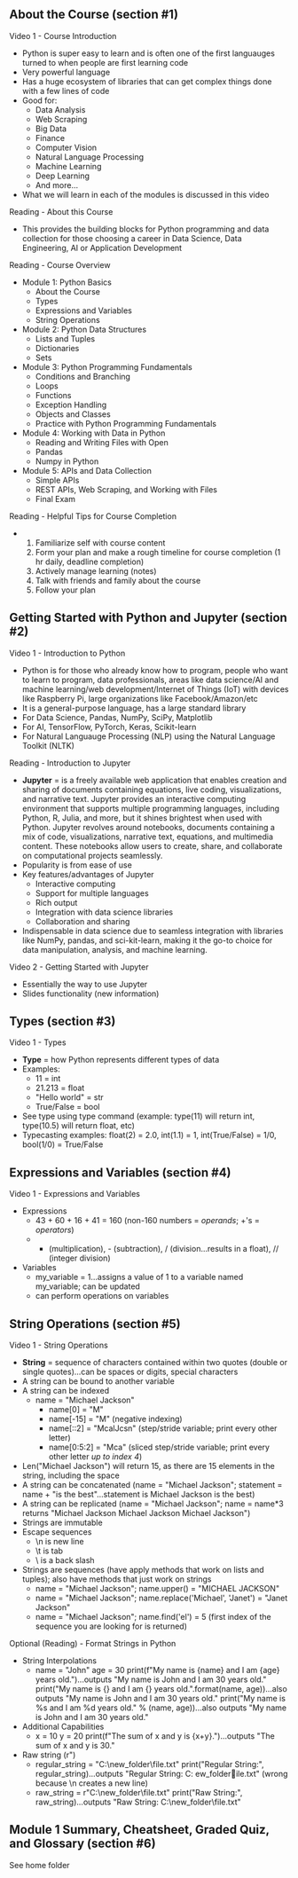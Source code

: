 ## About the Course (section #1)

Video 1 - Course Introduction
- Python is super easy to learn and is often one of the first languauges turned to when people are first learning code
- Very powerful language
- Has a huge ecosystem of libraries that can get complex things done with a few lines of code
- Good for:
  - Data Analysis
  - Web Scraping
  - Big Data
  - Finance
  - Computer Vision
  - Natural Language Processing
  - Machine Learning
  - Deep Learning
  - And more...
- What we will learn in each of the modules is discussed in this video

Reading - About this Course
- This provides the building blocks for Python programming and data collection for those choosing a career in Data Science, Data Engineering, AI or Application Development

Reading - Course Overview
- Module 1: Python Basics
  - About the Course
  - Types
  - Expressions and Variables
  - String Operations
- Module 2: Python Data Structures
  -  Lists and Tuples
  -  Dictionaries
  -  Sets
- Module 3: Python Programming Fundamentals
  -  Conditions and Branching
  -  Loops
  -  Functions
  -  Exception Handling
  -  Objects and Classes
  -  Practice with Python Programming Fundamentals
- Module 4: Working with Data in Python
  -  Reading and Writing Files with Open
  -  Pandas
  -  Numpy in Python
- Module 5: APIs and Data Collection
  -  Simple APIs
  -  REST APIs, Web Scraping, and Working with Files
  -  Final Exam

Reading - Helpful Tips for Course Completion
- 1. Familiarize self with course content
  2. Form your plan and make a rough timeline for course completion (1 hr daily, deadline completion)
  3. Actively manage learning (notes)
  4. Talk with friends and family about the course
  5. Follow your plan
 

## Getting Started with Python and Jupyter (section #2)

Video 1 - Introduction to Python
- Python is for those who already know how to program, people who want to learn to program, data professionals, areas like data science/AI and machine learning/web development/Internet of Things (IoT) with
  devices like Raspberry Pi, large organizations like Facebook/Amazon/etc
- It is a general-purpose language, has a large standard library
- For Data Science, Pandas, NumPy, SciPy, Matplotlib
- For AI, TensorFlow, PyTorch, Keras, Scikit-learn
- For Natural Languauge Processing (NLP) using the Natural Language Toolkit (NLTK)

Reading - Introduction to Jupyter
- **Jupyter** = is a freely available web application that enables creation and sharing of documents containing equations, live coding, visualizations, and narrative text. Jupyter provides an interactive
  computing environment that supports multiple programming languages, including Python, R, Julia, and more, but it shines brightest when used with Python.  Jupyter revolves around notebooks, documents containing a
  mix of code, visualizations, narrative text, equations, and multimedia content. These notebooks allow users to create, share, and collaborate on computational projects seamlessly.
- Popularity is from ease of use
- Key features/advantages of Jupyter
  -  Interactive computing
  -  Support for multiple languages
  -  Rich output
  -  Integration with data science libraries
  -  Collaboration and sharing
- Indispensable in data science due to seamless integration with libraries like NumPy, pandas, and sci-kit-learn, making it the go-to choice for data manipulation, analysis, and machine learning.

Video 2 - Getting Started with Jupyter
- Essentially the way to use Jupyter
- Slides functionality (new information)

## Types (section #3)

Video 1 - Types
- **Type** = how Python represents different types of data
- Examples:
  - 11 = int
  - 21.213 = float
  - "Hello world" = str
  - True/False = bool
- See type using type command (example: type(11) will return int, type(10.5) will return float, etc)
- Typecasting examples: float(2) = 2.0, int(1.1) = 1, int(True/False) = 1/0, bool(1/0) = True/False

## Expressions and Variables (section #4)

Video 1 - Expressions and Variables
- Expressions
  - 43 + 60 + 16 + 41 = 160 (non-160 numbers = _operands_; +'s = _operators_)
  - * (multiplication), - (subtraction), / (division...results in a float), // (integer division)
- Variables
  - my_variable = 1...assigns a value of 1 to a variable named my_variable; can be updated
  - can perform operations on variables
 
## String Operations (section #5)

Video 1 - String Operations
- **String** = sequence of characters contained within two quotes (double or single quotes)...can be spaces or digits, special characters
- A string can be bound to another variable
- A string can be indexed
  - name = "Michael Jackson"
    - name[0] = "M"
    - name[-15] = "M" (negative indexing)
    - name[::2] = "McalJcsn" (step/stride variable; print every other letter)
    - name[0:5:2] = "Mca" (sliced step/stride variable; print every other letter _up to index 4_)
- Len("Michael Jackson") will return 15, as there are 15 elements in the string, including the space
- A string can be concatenated (name = "Michael Jackson"; statement = name + "is the best"...statement is Michael Jackson is the best)
- A string can be replicated (name = "Michael Jackson"; name = name*3 returns "Michael Jackson Michael Jackson Michael Jackson")
- Strings are immutable
- Escape sequences
  - \n is new line
  - \t is tab
  - \\ is a back slash
- Strings are sequences (have apply methods that work on lists and tuples); also have methods that just work on strings
  - name = "Michael Jackson"; name.upper() = "MICHAEL JACKSON"
  - name = "Michael Jackson"; name.replace('Michael', 'Janet') = "Janet Jackson"
  - name = "Michael Jackson"; name.find('el') = 5 (first index of the sequence you are looking for is returned)
 
Optional (Reading) - Format Strings in Python
- String Interpolations
  - name = "John"
    age = 30
    print(f"My name is {name} and I am {age} years old.")...outputs "My name is John and I am 30 years old."
    print("My name is {} and I am {} years old.".format(name, age))...also outputs "My name is John and I am 30 years old."
    print("My name is %s and I am %d years old." % (name, age))...also outputs "My name is John and I am 30 years old."
- Additional Capabilities
  - x = 10
    y = 20
    print(f"The sum of x and y is {x+y}.")...outputs "The sum of x and y is 30."
- Raw string (r")
  - regular_string = "C:\new_folder\file.txt"
    print("Regular String:", regular_string)...outputs "Regular String:  C:
                                                        ew_folderile.txt" (wrong because \n creates a new line)
  - raw_string = r"C:\new_folder\file.txt"
    print("Raw String:", raw_string)...outputs "Raw String: C:\new_folder\file.txt"
    
## Module 1 Summary, Cheatsheet, Graded Quiz, and Glossary (section #6)

See home folder
